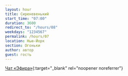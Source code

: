 ```yaml
---
layout: hour
title: Сиреневенький
start_time: "07:00"
duration: 3600
redirect_to: "/hours/08"
weekdays: "1234567"
permalink: /hours/07
location: Нью-Йорк
section: Огоньки
author: автор
guest: гость  
---
```



[Чат «Эфира»](https://t.me/+nk0UKze8dEczZDAy){:target="_blank" rel="noopener noreferrer"}
